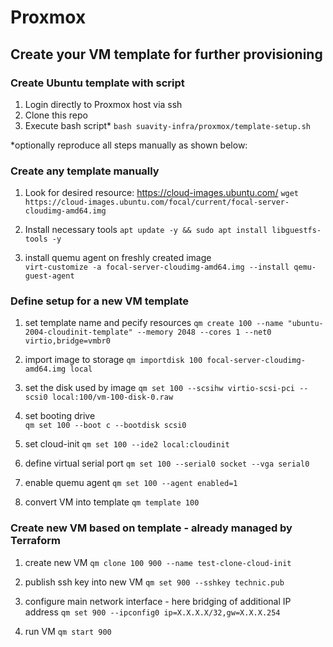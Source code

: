 # Proxmox

## Create your VM template for further provisioning

### Create Ubuntu template with script

1. Login directly to Proxmox host via ssh
2. Clone this repo
3. Execute bash script*
```bash suavity-infra/proxmox/template-setup.sh```

*optionally reproduce all steps manually as shown below:

### Create any template manually

1) Look for desired resource: https://cloud-images.ubuntu.com/
```wget https://cloud-images.ubuntu.com/focal/current/focal-server-cloudimg-amd64.img```

2) Install necessary tools
```apt update -y && sudo apt install libguestfs-tools -y```

3) install quemu agent on freshly created image\
```virt-customize -a focal-server-cloudimg-amd64.img --install qemu-guest-agent```

### Define setup for a new VM template

1) set template name and pecify resources
```qm create 100 --name "ubuntu-2004-cloudinit-template" --memory 2048 --cores 1 --net0 virtio,bridge=vmbr0```

2) import image to storage
```qm importdisk 100 focal-server-cloudimg-amd64.img local```

3) set the disk used by image
```qm set 100 --scsihw virtio-scsi-pci --scsi0 local:100/vm-100-disk-0.raw```

4) set booting drive\
```qm set 100 --boot c --bootdisk scsi0```

5) set cloud-init
```qm set 100 --ide2 local:cloudinit```

6) define virtual serial port
```qm set 100 --serial0 socket --vga serial0```

7) enable quemu agent
```qm set 100 --agent enabled=1```

8) convert VM into template
```qm template 100```

### Create new VM based on template - already managed by Terraform

1) create new VM 
```qm clone 100 900 --name test-clone-cloud-init```

2) publish ssh key into new VM
```qm set 900 --sshkey technic.pub```

3) configure main network interface - here bridging of additional IP address
```qm set 900 --ipconfig0 ip=X.X.X.X/32,gw=X.X.X.254```

4) run VM
```qm start 900```
